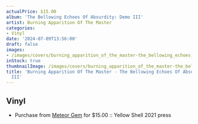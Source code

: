 ```yaml
---
actualPrice: $15.00
album: 'The Bellowing Echoes Of Absurdity: Demo III'
artist: Burning Apparition Of The Master
categories:
- Vinyl
date: '2024-07-09T13:56:00'
draft: false
images:
- /images/covers/burning_apparition_of_the_master-the_bellowing_echoes_of_absurdity:_demo_iii.jpg
inStock: true
thumbnailImage: /images/covers/burning_apparition_of_the_master-the_bellowing_echoes_of_absurdity:_demo_iii-thumb.jpg
title: 'Burning Apparition Of The Master - The Bellowing Echoes Of Absurdity: Demo
  III'
---
```


## Vinyl
* Purchase from [Meteor Gem](https://meteor-gem.com/products/used-burning-apparition-of-the-master-the-bellowing-echoes-of-absurdity-demo-iii-cassette) for $15.00 :: Yellow Shell 2021 press
